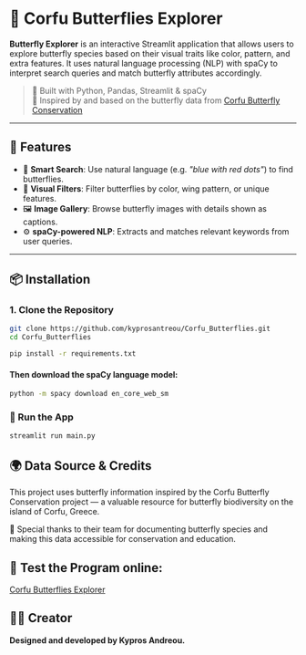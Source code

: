# 🦋 Corfu Butterflies Explorer

**Butterfly Explorer** is an interactive Streamlit application that allows users to explore butterfly species based on their visual traits like color, pattern, and extra features. It uses natural language processing (NLP) with spaCy to interpret search queries and match butterfly attributes accordingly.

> 🧠 Built with Python, Pandas, Streamlit & spaCy  
> 🐛 Inspired by and based on the butterfly data from [Corfu Butterfly Conservation](https://www.corfubutterflyconservation.org/butterflies.php)

---

## 🚀 Features

- 🔎 **Smart Search**: Use natural language (e.g. _"blue with red dots"_) to find butterflies.
- 🎨 **Visual Filters**: Filter butterflies by color, wing pattern, or unique features.
- 🖼️ **Image Gallery**: Browse butterfly images with details shown as captions.
- ⚙️ **spaCy-powered NLP**: Extracts and matches relevant keywords from user queries.

---

## 📦 Installation

### 1. Clone the Repository

```bash
git clone https://github.com/kyprosantreou/Corfu_Butterflies.git
cd Corfu_Butterflies
```

```bash
pip install -r requirements.txt
```

#### Then download the spaCy language model:
```bash
python -m spacy download en_core_web_sm
```
### 🧪 Run the App
```bash
streamlit run main.py
```

## 🌍 Data Source & Credits
This project uses butterfly information inspired by the
Corfu Butterfly Conservation project — a valuable resource for butterfly biodiversity on the island of Corfu, Greece.

🦋 Special thanks to their team for documenting butterfly species and making this data accessible for conservation and education.

## 🧪 Test the Program online: 
[Corfu Butterflies Explorer](https://corfu-butterflies.onrender.com/)

## 🧑‍💻 Creator
**Designed and developed by Kypros Andreou.**

